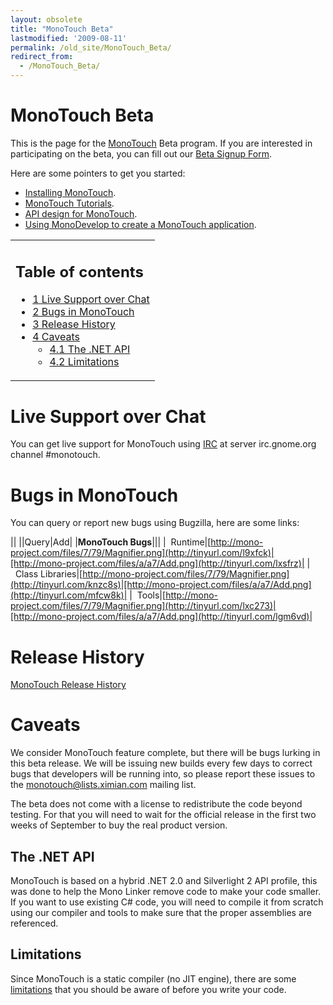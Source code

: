 ```yaml
---
layout: obsolete
title: "MonoTouch Beta"
lastmodified: '2009-08-11'
permalink: /old_site/MonoTouch_Beta/
redirect_from:
  - /MonoTouch_Beta/
---
```


MonoTouch Beta
==============

This is the page for the [MonoTouch]({{site.github.url}}/old_site/MonoTouch "MonoTouch") Beta program. If you are interested in participating on the beta, you can fill out our [Beta Signup Form](http://spreadsheets.google.com/viewform?hl=en&formkey=dHRXeFI5b1NjUWdRRkpiSmxkanh6T1E6MA..).

 Here are some pointers to get you started:

-   [Installing MonoTouch]({{site.github.url}}/old_site/MonoTouch_Installation "MonoTouch Installation").
-   [MonoTouch Tutorials]({{site.github.url}}/old_site/MonoTouch_Tutorials "MonoTouch Tutorials").
-   [API design for MonoTouch]({{site.github.url}}/old_site/MonoTouch_API "MonoTouch API").
-   [Using MonoDevelop to create a MonoTouch application]({{site.github.url}}/old_site/MonoTouch_Tutorial_MonoDevelop_HelloWorld "MonoTouch Tutorial MonoDevelop HelloWorld").

<table>
<col width="100%" />
<tbody>
<tr class="odd">
<td align="left"><h2>Table of contents</h2>
<ul>
<li><a href="#live-support-over-chat">1 Live Support over Chat</a></li>
<li><a href="#bugs-in-monotouch">2 Bugs in MonoTouch</a></li>
<li><a href="#release-history">3 Release History</a></li>
<li><a href="#caveats">4 Caveats</a>
<ul>
<li><a href="#the-net-api">4.1 The .NET API</a></li>
<li><a href="#limitations">4.2 Limitations</a></li>
</ul></li>
</ul></td>
</tr>
</tbody>
</table>

Live Support over Chat
======================

You can get live support for MonoTouch using [IRC]({{site.github.url}}/old_site/IRC "IRC") at server irc.gnome.org channel \#monotouch.

Bugs in MonoTouch
=================

You can query or report new bugs using Bugzilla, here are some links:

||
||Query|Add|
|**MonoTouch Bugs**|||
|  Runtime|[http://mono-project.com/files/7/79/Magnifier.png](http://tinyurl.com/l9xfck)|[http://mono-project.com/files/a/a7/Add.png](http://tinyurl.com/lxsfrz)|
|  Class Libraries|[http://mono-project.com/files/7/79/Magnifier.png](http://tinyurl.com/knzc8s)|[http://mono-project.com/files/a/a7/Add.png](http://tinyurl.com/mfcw8k)|
|  Tools|[http://mono-project.com/files/7/79/Magnifier.png](http://tinyurl.com/lxc273)|[http://mono-project.com/files/a/a7/Add.png](http://tinyurl.com/lgm6vd)|

Release History
===============

[MonoTouch Release History]({{site.github.url}}/old_site/MonoTouch_ReleaseNotes "MonoTouch ReleaseNotes")

Caveats
=======

We consider MonoTouch feature complete, but there will be bugs lurking in this beta release. We will be issuing new builds every few days to correct bugs that developers will be running into, so please report these issues to the monotouch@lists.ximian.com mailing list.

The beta does not come with a license to redistribute the code beyond testing. For that you will need to wait for the official release in the first two weeks of September to buy the real product version.

The .NET API
------------

MonoTouch is based on a hybrid .NET 2.0 and Silverlight 2 API profile, this was done to help the Mono Linker remove code to make your code smaller. If you want to use existing C\# code, you will need to compile it from scratch using our compiler and tools to make sure that the proper assemblies are referenced.

Limitations
-----------

Since MonoTouch is a static compiler (no JIT engine), there are some [limitations]({{site.github.url}}/old_site/MonoTouch:Limitations "MonoTouch:Limitations") that you should be aware of before you write your code.

